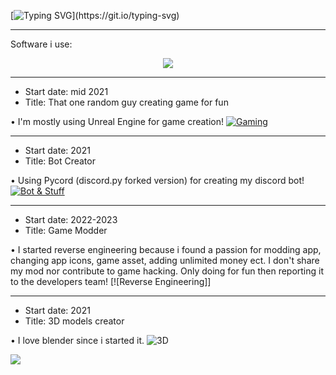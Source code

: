 [![Typing SVG](https://readme-typing-svg.demolab.com?font=Slabo+27px&size=30&pause=1000&color=F7F7F7&center=true&vCenter=true&random=false&width=435&lines=Hello+there!;I'm+Ervan.;A+Reverse+Engineer+%26+Programmer!;Thanks+for+visiting+!)](https://git.io/typing-svg)

-- --  -- -- -- -- -- -- -- -- -- --

Software i use:
<p align="center">
  <a href="https://skillicons.dev">
    <img src="https://skillicons.dev/icons?i=blender,figma,vscode,unreal,robloxstudio" />
  </a>
</p>

-- --  -- -- -- -- -- -- -- -- -- --

- Start date: mid 2021
- Title: That one random guy creating game for fun

• I'm mostly using Unreal Engine for game creation! 
[![Gaming](https://skillicons.dev/icons?i=unreal)](https://skillicons.dev)

-- --  -- -- -- -- -- -- -- -- -- --

- Start date: 2021
- Title: Bot Creator

• Using Pycord (discord.py forked version) for creating my discord bot!
[![Bot & Stuff](https://skillicons.dev/icons?i=py)](https://skillicons.dev)

-- --  -- -- -- -- -- -- -- -- -- --

- Start date: 2022-2023
- Title: Game Modder

• I started reverse engineering because i found a passion for modding app, changing app icons, game asset, adding unlimited money ect. I don't share my mod nor contribute to game hacking. Only doing for fun then reporting it to the developers team!
[![Reverse Engineering]]

-- --  -- -- -- -- -- -- -- -- -- --

- Start date: 2021
- Title: 3D models creator

• I love blender since i started it. ![3D](https://skillicons.dev/icons?i=blender)


![](https://komarev.com/ghpvc/?username=34-4&style=flat)
